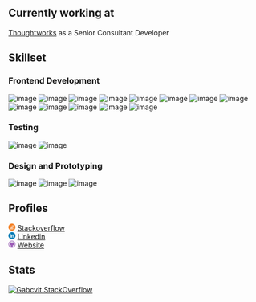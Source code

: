 ## Currently working at
[Thoughtworks](https://www.thoughtworks.com/) as a Senior Consultant Developer

## Skillset

### Frontend Development
![image](https://img.shields.io/badge/JavaScript-F7DF1E?style=for-the-badge&logo=javascript&color=black) 
![image](https://img.shields.io/badge/TypeScript-3178C6?style=for-the-badge&logo=typescript&color=black) 
![image](https://img.shields.io/badge/HTML5-E34F26?style=for-the-badge&logo=html5&color=black) 
![image](https://img.shields.io/badge/CSS3-1572B6?style=for-the-badge&logo=css3&color=black)
![image](https://img.shields.io/badge/Angular-DD0031?style=for-the-badge&logo=Angular&color=black) 
![image](https://img.shields.io/badge/Vue.js-4FC08D?style=for-the-badge&logo=vuedotjs&color=black)
![image](https://img.shields.io/badge/GraphQL-E10098?style=for-the-badge&logo=GraphQL&color=black)
![image](https://img.shields.io/badge/apollographql-311C87?style=for-the-badge&logo=apollographql&color=black)
![image](https://img.shields.io/badge/Node.js-339933?style=for-the-badge&logo=nodedotjs&color=black)
![image](https://img.shields.io/badge/React--native-61DAFB?style=for-the-badge&logo=react&color=black) 
![image](https://img.shields.io/badge/Expo-61DAFB?style=for-the-badge&logo=expo&color=black)
![image](https://img.shields.io/badge/ionic-3880FF?style=for-the-badge&logo=ionic&color=black)
![image](https://img.shields.io/badge/Swift-FA7343?style=for-the-badge&logo=swift&color=black)

### Testing
![image](https://img.shields.io/badge/jest-C21325?style=for-the-badge&logo=jest&color=black)
![image](https://img.shields.io/badge/testinglibrary-E33332?style=for-the-badge&logo=testinglibrary&color=black)

### Design and Prototyping
![image](https://img.shields.io/badge/Figma-F24E1E?style=for-the-badge&logo=Figma&color=black)
![image](https://img.shields.io/badge/Sketch-F7B500?style=for-the-badge&logo=sketch&color=black)
![image](https://img.shields.io/badge/InVision-FF3366?style=for-the-badge&logo=invision&color=black)



## Profiles
<img src="https://github.com/gabcvit/gabcvit/blob/main/img/stackoverflow.png" width="14px" /> [Stackoverflow](https://stackoverflow.com/users/6231562/gabcvit?tab=profile)
<br/>
<img src="https://github.com/gabcvit/gabcvit/blob/main/img/linkedin.png" width="14px" /> [Linkedin](https://linkedin.com/in/gabcvit)
<br/>
<img src="https://github.com/gabcvit/gabcvit/blob/main/img/github.png" width="14px" /> [Website](https://gabcvit.github.io/)
<br/>

## Stats
[![Gabcvit StackOverflow](https://github-readme-stackoverflow.vercel.app/?userID=6231562&layout=compact)](https://stackoverflow.com/users/6231562/gabcvit)
